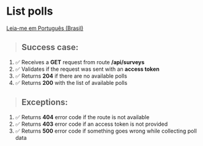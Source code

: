 # List polls

[Leia-me em Português (Brasil)](./load-surveys-pt_BR.md)

> ## Success case:
1. ✅ Receives a **GET** request from route **/api/surveys**
1. ✅ Validates if the request was sent with an **access token**
1. ✅ Returns **204** if there are no available polls
1. ✅ Returns **200** with the list of available polls

> ## Exceptions:
1. ✅ Returns **404** error code if the route is not available
1. ✅ Returns **403** error code if an access token is not provided
1. ✅ Returns **500** error code if something goes wrong while collecting poll data